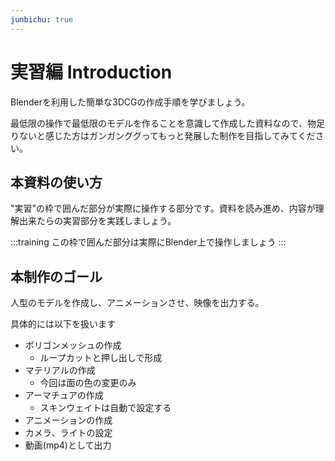 ```yaml
---
junbichu: true
---
```


# 実習編 Introduction

Blenderを利用した簡単な3DCGの作成手順を学びましょう。

最低限の操作で最低限のモデルを作ることを意識して作成した資料なので、物足りないと感じた方はガンガンググってもっと発展した制作を目指してみてください。

## 本資料の使い方

"実習"の枠で囲んだ部分が実際に操作する部分です。資料を読み進め、内容が理解出来たらの実習部分を実践しましょう。

:::training
この枠で囲んだ部分は実際にBlender上で操作しましょう
:::

## 本制作のゴール

人型のモデルを作成し、アニメーションさせ、映像を出力する。

具体的には以下を扱います

- ポリゴンメッシュの作成
  - ループカットと押し出しで形成
- マテリアルの作成
  - 今回は面の色の変更のみ
- アーマチュアの作成
  - スキンウェイトは自動で設定する
- アニメーションの作成
- カメラ、ライトの設定
- 動画(mp4)として出力
